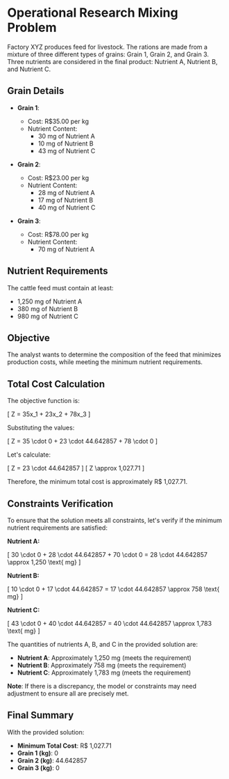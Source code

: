 # Operational Research Mixing Problem

Factory XYZ produces feed for livestock. The rations are made from a mixture of three different types of grains: Grain 1, Grain 2, and Grain 3. Three nutrients are considered in the final product: Nutrient A, Nutrient B, and Nutrient C.

## Grain Details

- **Grain 1**:
  - Cost: R$35.00 per kg
  - Nutrient Content: 
    - 30 mg of Nutrient A
    - 10 mg of Nutrient B
    - 43 mg of Nutrient C

- **Grain 2**:
  - Cost: R$23.00 per kg
  - Nutrient Content: 
    - 28 mg of Nutrient A
    - 17 mg of Nutrient B
    - 40 mg of Nutrient C

- **Grain 3**:
  - Cost: R$78.00 per kg
  - Nutrient Content: 
    - 70 mg of Nutrient A

## Nutrient Requirements

The cattle feed must contain at least:
- 1,250 mg of Nutrient A
- 380 mg of Nutrient B
- 980 mg of Nutrient C

## Objective

The analyst wants to determine the composition of the feed that minimizes production costs, while meeting the minimum nutrient requirements.

## Total Cost Calculation

The objective function is:

\[ Z = 35x_1 + 23x_2 + 78x_3 \]

Substituting the values:

\[ Z = 35 \cdot 0 + 23 \cdot 44.642857 + 78 \cdot 0 \]

Let's calculate:

\[ Z = 23 \cdot 44.642857 \]
\[ Z \approx 1,027.71 \]

Therefore, the minimum total cost is approximately R$ 1,027.71.

## Constraints Verification

To ensure that the solution meets all constraints, let's verify if the minimum nutrient requirements are satisfied:

**Nutrient A:**

\[ 30 \cdot 0 + 28 \cdot 44.642857 + 70 \cdot 0 = 28 \cdot 44.642857 \approx 1,250 \text{ mg} \]

**Nutrient B:**

\[ 10 \cdot 0 + 17 \cdot 44.642857 = 17 \cdot 44.642857 \approx 758 \text{ mg} \]

**Nutrient C:**

\[ 43 \cdot 0 + 40 \cdot 44.642857 = 40 \cdot 44.642857 \approx 1,783 \text{ mg} \]

The quantities of nutrients A, B, and C in the provided solution are:

- **Nutrient A**: Approximately 1,250 mg (meets the requirement)
- **Nutrient B**: Approximately 758 mg (meets the requirement)
- **Nutrient C**: Approximately 1,783 mg (meets the requirement)

**Note**: If there is a discrepancy, the model or constraints may need adjustment to ensure all are precisely met.

## Final Summary

With the provided solution:

- **Minimum Total Cost**: R$ 1,027.71
- **Grain 1 (kg)**: 0
- **Grain 2 (kg)**: 44.642857
- **Grain 3 (kg)**: 0


